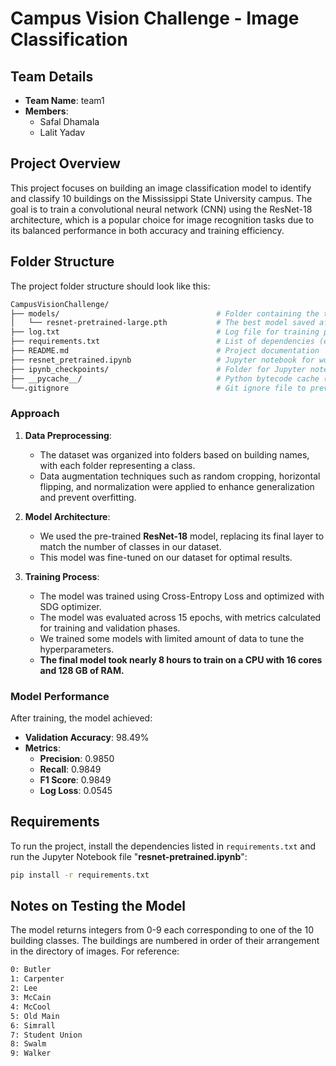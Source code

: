 # Campus Vision Challenge - Image Classification

## Team Details
- **Team Name**: team1
- **Members**:
  - Safal Dhamala
  - Lalit Yadav

## Project Overview
This project focuses on building an image classification model to identify and classify 10 buildings on the Mississippi State University campus. The goal is to train a convolutional neural network (CNN) using the ResNet-18 architecture, which is a popular choice for image recognition tasks due to its balanced performance in both accuracy and training efficiency.

## Folder Structure
The project folder structure should look like this:
```bash
CampusVisionChallenge/
├── models/                                   # Folder containing the trained models
│   └── resnet-pretrained-large.pth           # The best model saved after training
├── log.txt                                   # Log file for training process
├── requirements.txt                          # List of dependencies (e.g., torch, torchvision, etc.)
├── README.md                                 # Project documentation
├── resnet_pretrained.ipynb                   # Jupyter notebook for working with ResNet
├── ipynb_checkpoints/                        # Folder for Jupyter notebook checkpoint files (optional)
├── __pycache__/                              # Python bytecode cache (optional, can be ignored)
└──.gitignore                                 # Git ignore file to prevent tracking unnecessary files
```


### Approach
1. **Data Preprocessing**:
   - The dataset was organized into folders based on building names, with each folder representing a class.
   - Data augmentation techniques such as random cropping, horizontal flipping, and normalization were applied to enhance generalization and prevent overfitting.

2. **Model Architecture**:
   - We used the pre-trained **ResNet-18** model, replacing its final layer to match the number of classes in our dataset.
   - This model was fine-tuned on our dataset for optimal results.

3. **Training Process**:
   - The model was trained using Cross-Entropy Loss and optimized with SDG optimizer.
   - The model was evaluated across 15 epochs, with metrics calculated for training and validation phases.
   - We trained some models with limited amount of data to tune the hyperparameters.
   - **The final model took nearly 8 hours to train on a CPU with 16 cores and 128 GB of RAM.**

### Model Performance
After training, the model achieved:
- **Validation Accuracy**: 98.49%
- **Metrics**:
  - **Precision**: 0.9850
  - **Recall**: 0.9849
  - **F1 Score**: 0.9849
  - **Log Loss**: 0.0545
## Requirements
To run the project, install the dependencies listed in `requirements.txt` and run the Jupyter Notebook file "**resnet-pretrained.ipynb**":
```bash
pip install -r requirements.txt
```

## Notes on Testing the Model
The model returns integers from 0-9 each corresponding to one of the 10 building classes. The buildings are numbered in order of their arrangement in the directory of images. For reference:
```bash
0: Butler
1: Carpenter
2: Lee
3: McCain
4: McCool
5: Old Main
6: Simrall
7: Student Union
8: Swalm
9: Walker
```
